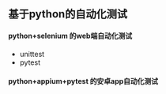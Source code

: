 ## 基于python的自动化测试
#### python+selenium 的web端自动化测试
 - unittest
 - pytest
 
#### python+appium+pytest 的安卓app自动化测试
